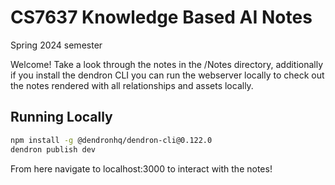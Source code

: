 # CS7637 Knowledge Based AI Notes

Spring 2024 semester

Welcome! Take a look through the notes in the /Notes directory, additionally if you install the dendron CLI you can run the webserver locally to check out the notes rendered with all relationships and assets locally.

## Running Locally

```bash
npm install -g @dendronhq/dendron-cli@0.122.0
dendron publish dev
```

From here navigate to localhost:3000 to interact with the notes!
